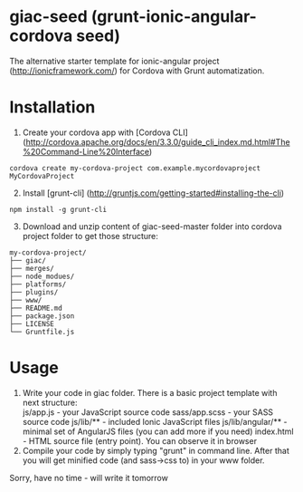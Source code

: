 giac-seed (grunt-ionic-angular-cordova seed)
=========

The alternative starter template for ionic-angular project (http://ionicframework.com/) for Cordova with Grunt automatization.

Installation
=========

1. Create your cordova app with [Cordova CLI]
(http://cordova.apache.org/docs/en/3.3.0/guide_cli_index.md.html#The%20Command-Line%20Interface)
```
cordova create my-cordova-project com.example.mycordovaproject MyCordovaProject
```
2. Install [grunt-cli]
(http://gruntjs.com/getting-started#installing-the-cli)
```
npm install -g grunt-cli
```
3. Download and unzip content of giac-seed-master folder into cordova project folder to get those structure:
<pre><code>my-cordova-project/
├── giac/
├── merges/
├── node_modues/
├── platforms/
├── plugins/
├── www/
├── README.md
├── package.json
├── LICENSE
└── Gruntfile.js
</code></pre>

Usage
=========

1. Write your code in giac folder. There is a basic project template with next structure:  
js/app.js - your JavaScript source code
sass/app.scss - your SASS source code
js/lib/** - included Ionic JavaScript files
js/lib/angular/** - minimal set of AngularJS files (you can add more if you need)
index.html - HTML source file (entry point). You can observe it in browser
2. Compile your code by simply typing "grunt" in command line. After that you will get minified code (and sass->css to) in your www folder.

Sorry, have no time - will write it tomorrow

